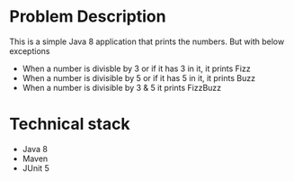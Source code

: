 # Problem Description
This is a simple Java 8 application that prints the numbers. But with below exceptions
* When a number is divisble by 3 or if it has 3 in it, it prints Fizz
* When a number is divisible by 5 or if it has 5 in it, it prints Buzz
* When a number is divisible by 3 & 5 it prints FizzBuzz


 # Technical stack
 * Java 8
 * Maven
 * JUnit 5
 

